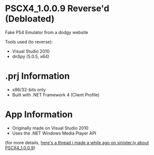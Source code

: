 # PSCX4_1.0.0.9 Reverse'd (Debloated)
Fake PS4 Emulator from a dodgy website

Tools used (to reverse):
- Visual Studio 2010
- dnSpy (5.0.5, x64)

# .prj Information
- x86/32-bits only
- Built with .NET Framework 4 (Client Profile)

# App Information
- Originally made on Visual Studio 2010
- Uses the .NET Windows Media Player API

(for more details, [here's a thread i made a while ago on sinister.ly about PSCX4_1.0.0.9](https://sinister.ly/Thread-Leak-Fake-PS4-Emulator-PCSX4-1-0-0-9-Cracked-prj-available))
